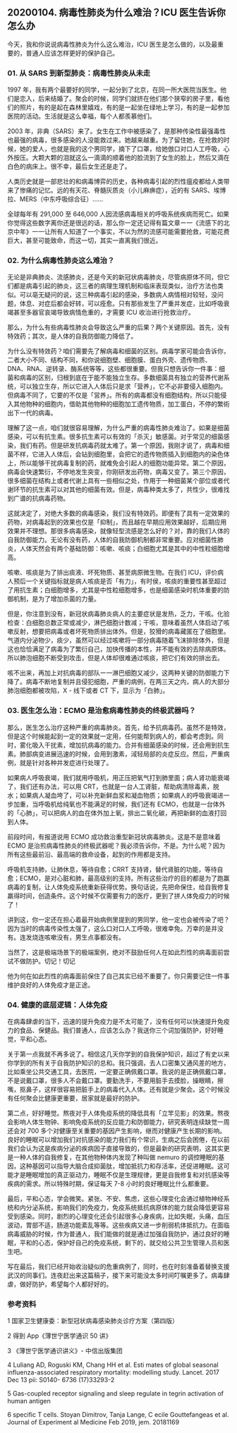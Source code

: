 ## 20200104. 病毒性肺炎为什么难治？ICU 医生告诉你怎么办

今天，我和你说说病毒性肺炎为什么这么难治，ICU 医生是怎么做的，以及最重要的，普通人应该怎样更好的保护自己。

### 01. 从 SARS 到新型肺炎：病毒性肺炎从未走

1997 年，我有两个最要好的同学，一起分到了北京，在同一所大医院当医生。他们是恋入，后来结婚了。聚会的时候，同学们就挤在他们那个狭窄的房子里，看他们的照片，有的是起在森林里嬉戏，有的是一起坐在绿地上学习，有的是一起参加医院的活动。生活就是这么幸福，每个人都羨慕他们。

2003 年，非典（SARS）来了。女生在工作中被感染了，是那种传染性最强毒性也最强的病毒，很多感染的人没能救过来。她越来越重。为了留住她，在抢救的时候，她的爱人，也就是我的这个男同学，摘下了口罩，给她倣口对口人工呼吸，心外按压。大颗大颗的泪就这么一滴滴的顺着他的脸流到了女生的脸上，然后又滴在白色的病床上。很不幸，最后女生还是走了。

人类历史就是一部悲壮的和病毒博弈的历史，各种病毒引起的烈性瘟疫都给人类带来了惨痛的记忆。远的有天花、脊髓灰质炎（小儿麻痹症），近的有 SARS、埃博拉、MERS（中东呼吸综合征）......

全球每年有 291,000 至 646,000 人因流感病毒相关的呼吸系统疾病而死亡。如果你觉得这些数字离你还是很远的话，那么你一定还记得有篇文章ー一《流感下的北京中年》一一让所有人知道了一个事实，不以为然的流感可能需要抢救，可能花费巨大，甚至可能致命，而这一切，其实一直离我们很近。

### 02. 为什么病毒性肺炎这么难治？

无论是非典肺炎、流感肺炎，还是今天的新冠状病毒肺炎，尽管病原体不同，但它们都是病毒引起的肺炎，这三者的病理生理机制和临床表现类似，治疗方法也类似。可以亳无疑问的说，这三种病毒引起的感染，多数病人病情相对较轻，没问题，体息、对症后都会好转，可以痊愈。只有那些发生了严重并发症，比如呼吸衰竭甚至多器官哀竭导致病情危重的，才需要 ICU 收治进行抢救治疗。

那么，为什么有些病毒性肺炎会导致这么严重的后果？两个关键原因。首先，没有特效药；其次，是人体的自我防御能力降低了。

为什么没有特效药？咱们需要先了解病毒和细菌的区别。病毒学家可能会告诉你，二者大小不同、结构不同，和你说细胞壁、细胞膜、蛋白外壳、遗传物质、DNA、RNA、逆转录、酶系统等等，这些都很重要。但我只想告诉你一件事：细菌和病毒的区别，归根到底在于能不能独立生存。多数细菌具有独立的营养代谢系统，可以独立生存，所以它进入人体后只是求「营养」，它不必非要侵入细胞内。但病毒不同了，它要的不仅是「営养」。所有的病毒都没有细胞结构，所以只能侵入其他物种的细胞内，借助其他物种的细胞加工遗传物质，加工蛋白，不停的繁術出下一代的病毒。

理解了这一点，咱们就很容易理解，为什么严重的病毒性肺炎难治了。如果是细菌感染，可以有抗生素。很多抗生素可以有效的「杀灭」敏感菌。对于常见的细菌感染，我们有药。但是研发抗病毒药就太难了。第一个原因，我刚才说了，病毒和细菌不样，它进入人体后，会钻到细胞里，会把它的遗传物质插入到细胞内的染色体上，所以能够干扰病毒复制的药，就难免会引起人的细胞功能异常。第二个原因，病毒会快速繁衍，不停地发生突变，你刚研发出药物，病毒又变了。第三个原因，很多细菌在结构上或者代谢上具有一些相似之处，作用于一种细菌某个部位或者代谢环节的抗生素可以对其他的细菌有效。但是，病毒种类太多了，共性少，很难找到广谱的抗病毒药物。

这就决定了，对绝大多数的病毒感染，我们没有特效药。即便有了具有一定效果的药物，对病毒起到的效果也仅是「抑制」，而且越在早期应用效果越好，后期应用效果并不理想。那很多病毒感染，就像轻型流感是怎么好的？对，靠的我们人体的自我防御能力。无论有没有药，人体的自我防御机制都非常重要。应对细菌性肺炎，人体天然会有两个基础防御：咳嗽、咳痰；白细胞尤其是其中的中性粒细胞增高。

咳嗽、咳痰是为了排出痰液、坏死物质、甚至病原微生物。在我们 ICU，评价病人预后一个关键指标就是病人咳痰是否「有力」，有时侯，咳痰的重要性甚至超过了用抗生素；白细胞增多，尤其是中性粒细胞增多，也是细菌感染时机体重要的防御机制，是为了增加杀菌的力量。

但是，你注意到没有，新冠状病毒肺炎病人的主要症状是发热，乏力，干咳。化验检查：白细胞总数正常或减少，淋巴细胞计数减；干咳，意味着虽然人体启动了咳嗽反射，想要把病毒或者坏死物质排出体外。但是，狡猾的病毒藏匿在了细胞里。气道内分泌物少，痰少，虽然可以经过咳嗽将一部分病毒随着飞沫排除体外，但是这也恰恰满足了病毒为了繁衍自己，加快传播的本性，并不能有效的去除病原体。所以肺泡细胞不断受到攻击，但是人体却很难通过咳痰，把它们有效的排出去。

咳不出来，再加上对抗病毒的部队ー一淋巴细胞又减少，这两种关键的防御能力下降了。病毒不断地复制并且侵犯细胞，严重的病例，在两三天之内，病人的大部分肺泡细胞都被攻陷，X - 线下或者 CT 下，显示为「白肺」。

### 03. 医生怎么治：ECMO 是治愈病毒性肺炎的终极武器吗？

那么，医生怎么治疗这种严重的病毒肺炎。首先，给予抗病毒药。虽然不是特效，但是这个时候能起到一定的效果就一定用，任何能帮到病人的，都会考虑到。同时，雾化吸入干扰素，增加抗病毒的能力。合并有细菌感染的时候，还会用到抗生素。肺部病变进展迅速的时候，会用到激素，淢轻局部的炎症反应。然后，严重病例，就是针对各种并发症进行处理了。

如果病人呼吸衰竭，我们就用呼吸机，用正压把氧气打到肺里面；病人肾功能衰竭了，我们还有办法，可以用 CRT，也就是一台人工肾脏，帮助病清除毒素，脱水；如果病人凝血垮了，可以补充新鲜血浆和凝血物质；如果病人的呼吸衰竭进一步加重，当呼吸机给纯氧也不能满足的时候，我们还有 ECMO，也就是一台体外的「心肺」，可以把病人的血在体外加上氧，排出二氧化碳，再把新鲜的血液打回到人体。

前段时间，有报道说用 ECMO 成功救治重型新冠状病毒肺炎。这是不是意味着 ECMO 是治煎病毒性肺炎的终极武器呢？我必须告诉你，不是。为什么呢？因为所有这些最前沿、最高端的救命设备，起到的作用都是支持。

呼吸机支持肺，让肺休息，等待自愈；CRRT 支持肾，替代肾脏的功能，等待自愈；ECMO，是对心脏和肺，最高级别的支持。所有这些治疗的目的都是为了跑赢病毒的复制，让人体免疫系统重新获得优势。换句话说，先把命保住，给自我修复羸得时间，创造条件。这个时候不仅需要有力的医疗，更到了拼人体免疫力的时候了！

讲到这，你一定还在担心着最开始病例里提到的男同学，他一定也会被传染了吧？因为当时的病毒传染性太强了，这么口对口人工呼吸，很难幸免。万幸的是并没有。连发烧连咳嗽没有，男生点事都没有。

当然了，这是极端场景下的极端案例，绝对不鼓励任何人在如此烈性的病毒面前尝试不做防护。切记！切记

他为何在如此烈性的病毒面前保住了自己其实已经不重要了。你只需要记住一件事维护良好的人体免疫才是正途。

### 04. 健康的底层逻辑：人体免疫

在病毒肆虐的当下，迅速的提升免疫力是不太可能了，没有任何可以快速提升免疫力的食品、保健品。我们普通人，应该怎么办？我送你三个词加强防护，好好睡觉，平和心态。

关于第一点我就不再多说了。相信这几天你学到的自我保护知识，超过了有史以来你学到的所有关于自我防护知识的总和。我只强调，去人口密集又通风差的地方，比如乘坐公共交通工具，去医院，一定要正确佩戴口罩。我说的是正确佩戴口罩，不是说戴口罩，很多人不会戴口罩。要勤洗手，不要用脏手去摸脸，操眼睛，擦嘴，抠鼻子，这样很容易把脏手上的病毒代入人体。还有就是少聚会。这个时候没有任何聚会比健康更重要，居家就是最好的防护。

第二点，好好睡觉。熬夜对于人体免疫系统的降低具有「立竿见影」的效果。熬夜会影响人体生物钟、影响免疫系统的反应能力和防御能力，研究表明连续缺觉一周还会对 700 多个对健康至关重要的基因产生影响，继而对健康产生长期的影响。良好的睡眠可以增加我们对抗感染的能力我们有个常识，生病之后会困倦，在以前我们会认为这是疾病分泌的疾病因子直接导致的，但是最新的研究表明，这其实更是一种人体的自我修复，在其他物种体内发现了种叫做 nemuro 的调控睡眠的基因，这种基因可以指导大脑合成抑菌肽，增加抵抗力和存活率，还促进睡眠。这可能才是睡眠增加的真正驱动力，睡眠不仅是生理规律，更是自我修复和对抗感染等疾病的需求。所以特殊时期，保证每天 7-8 小时的良好睡眠比什么都重要。

最后，平和心态，学会微笑。紧张、不安、焦虑，这些心理变化会通过植物神经系统和内分泌系统，影响我们的免疫力，免疫系统抵抗病原体的能力就会降低更容易受到感染。同时，剧烈的心理变化还会引起很多心身疾病，比如失眠，头痛，血压波动，胃部不适，肠道功能紊乱等等。这些疾病又进一步削弱机体抵抗力。在面临病毒威胁的时候，作为普通人，我们能做的就是通过加强自我防护，通过良好的睡眠，平和的心态，保护好自己的免疫系统，剩下的，就交给公共卫生管理人员和医生吧。

写在最后，我们已经开始收治疑似的危重病例了，同时，也在时刻准备着替换支援武汉的同事们。连夜赶出来这篇稿子，接下来可能没太多时间叮嘱更多了。病毒肆虐，做好防护，希望每个人都好好的。

### 参考资料

1 国家卫生健康委：新型冠状病毒感染肺炎诊疗方案（第四版）

2 得到 App《薄世宁医学通识 50 讲》

3 《薄世宁医学通识讲义》- 中信出版集团

4 Luliang AD, Roguski KM, Chang HH et al. Esti mates of global seasonal influenza-associated respiratory mortality: modelling study. Lancet. 2017 Dec 13 pii: S0140- 6736 (17)33293-2

5 Gas-coupled receptor signaling and sleep regulate in tegrin activation of human antigen

6 specific T cells. Stoyan Dimitrov, Tanja Lange, C ecile Gouttefangeas et al. Journal of Experiment al Medicine Feb 2019, jem. 20181169